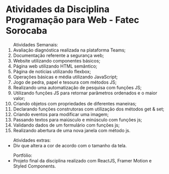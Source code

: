 <h1>Atividades da Disciplina Programação para Web - Fatec Sorocaba</h1>
<table>
  <ol>
    Atividades Semanais:
    <li>Avaliação diagnóstica realizada na plataforma Teams;</li>
    <li>Documentação referente a segurança web;</li>
    <li>Website utilizando componentes básicos;</li>
    <li>Página web utilizando HTML semântico;</li>
    <li>Página de notícias utilizando flexbox;</li>
    <li>Operações básicas e média utilizando JavaScript;</li>
  <li>Jogo de pedra, papel e tesoura com métodos JS;</li>
  <li>Realizando uma automatização de pesquisa com funções JS;</li>
  <li>Utilizando funções JS para retornar parâmetros ordenados e o maior valor;</li>
  <li>Criando objetos com propriedades de diferentes maneiras;</li>
  <li>Declarando funções construtoras com utilização dos métodos get & set;</li>
  <li>Criando eventos para modificar uma imagem;</li>
  <li>Passando textos para maiúsculo e minúsculo com funções js;</li>
  <li>Validando dados de um formulário com funções js;</li>
  <li>Realizando abertura de uma nova janela com método js.</li>
</ol>
  <ul>
  Atividades extras:
  <li>Div que altera a cor de acordo com o tamanho da tela.</li>
  </ul>
  <ul>
  Portfólio:
  <li>Projeto final da disciplina realizado com ReactJS, Framer Motion e Styled Components.</li>
  </ul>
</table>
